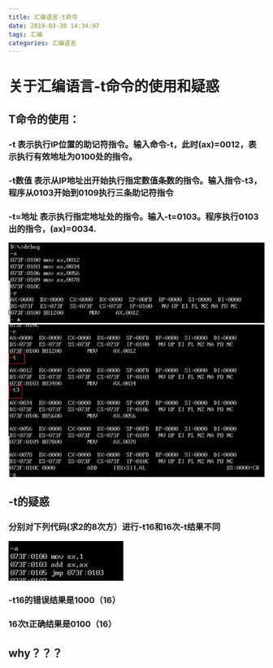 ```yaml
---
title: 汇编语言-t命令
date: 2019-03-30 14:34:07
tags: 汇编  
categories: 汇编语言
---
```

# 关于汇编语言-t命令的使用和疑惑
<!--more-->
## T命令的使用：
### -t  表示执行IP位置的助记符指令。输入命令-t，此时(ax)=0012，表示执行有效地址为0100处的指令。
### -t数值  表示从IP地址出开始执行指定数值条数的指令。输入指令-t3，程序从0103开始到0109执行三条助记符指令
### -t=地址  表示执行指定地址处的指令。输入-t=0103。程序执行0103出的指令，(ax)=0034.
![](汇编语言-t命令\2.png)
![](汇编语言-t命令\3.png)
## -t的疑惑
### 分别对下列代码(求2的8次方）进行-t16和16次-t结果不同
![](汇编语言-t命令\4.png)
### -t16的错误结果是1000（16）
### 16次t正确结果是0100（16）
## why？？？